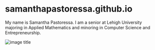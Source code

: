 # samanthapastoressa.github.io
My name is Samantha Pastoressa. I am a senior at Lehigh University majoring in Applied Mathematics and minoring in Computer Science and Entrepreneurship.

![image title](https://media-exp1.licdn.com/dms/image/C4D03AQG6y9qGa1OHSg/profile-displayphoto-shrink_200_200/0/1610664020690?e=1617235200&v=beta&t=FY8YrbIsznVKUfw-U7vOp1BvU6fjOielN_yghZzirmk)
